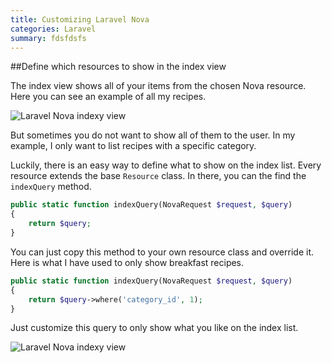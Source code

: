 ```yaml
---
title: Customizing Laravel Nova
categories: Laravel
summary: fdsfdsfs
---
```


##Define which resources to show in the index view

The index view shows all of your items from the chosen Nova resource. Here you can see an example of all my recipes.

<img class="blogimage" alt="Laravel Nova indexy view" src="/images/blog/customizing_nova_index.png" />

But sometimes you do not want to show all of them to the user. In my example, I only want to list recipes with a specific category.

Luckily, there is an easy way to define what to show on the index list. Every resource extends the base `Resource` class. In there, you can the find the `indexQuery` method. 

```php
public static function indexQuery(NovaRequest $request, $query)
{
	return $query;
}
```

You can just copy this method to your own resource class and override it. Here is what I have used to only show breakfast recipes.

```php
public static function indexQuery(NovaRequest $request, $query)
{
	return $query->where('category_id', 1);
}
```

Just customize this query to only show what you like on the index list.

<img class="blogimage" alt="Laravel Nova indexy view" src="/images/blog/customizing_nova_index_filtered.png" />


